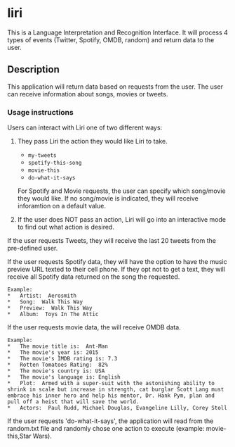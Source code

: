 # liri

This is a Language Interpretation and Recognition Interface.  It will process 4 types of events (Twitter, Spotify, OMDB, random) and return data to the user.

## Description 

This application will return data based on requests from the user.  The user can receive information about songs, movies or tweets.

### Usage instructions

Users can interact with Liri one of two different ways:

1)  They pass Liri the action they would like Liri to take.
    * `my-tweets`
    * `spotify-this-song`
    * `movie-this`
    * `do-what-it-says`

    For Spotify and Movie requests, the user can specify which song/movie they would like.  If no song/movie is indicated, they will receive inforamtion on a default value.

2)  If the user does NOT pass an action, Liri will go into an interactive mode to find out what action is desired.

If the user requests Tweets, they will receive the last 20 tweets from the pre-defined user.

If the user requests Spotify data, they will have the option to have the music preview URL texted to their cell phone.  If they opt not to get a text, they will receive all Spotify data returned on the song the requested.

    Example: 
    *   Artist:  Aerosmith
    *   Song:  Walk This Way
    *   Preview:  Walk This Way
    *   Album:  Toys In The Attic

If the user requests movie data, the will receive OMDB data.

    Example:
    *   The movie title is:  Ant-Man
    *   The movie's year is: 2015
    *   The movie's IMDB rating is: 7.3
    *   Rotten Tomatoes Rating:  82%
    *   The movie's country is: USA
    *   The movie's language is: English
    *   Plot:  Armed with a super-suit with the astonishing ability to shrink in scale but increase in strength, cat burglar Scott Lang must embrace his inner hero and help his mentor, Dr. Hank Pym, plan and pull off a heist that will save the world.
    *   Actors:  Paul Rudd, Michael Douglas, Evangeline Lilly, Corey Stoll

If the user requests 'do-what-it-says', the application will read from the random.txt file and randomly chose one action to execute (example: movie-this,Star Wars).